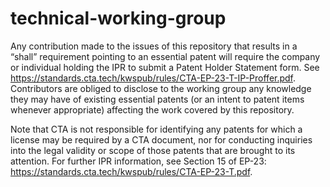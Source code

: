 # technical-working-group
Any contribution made to the issues of this repository that results in a “shall” requirement pointing to an essential patent will require the company or individual holding the IPR to submit a Patent Holder Statement form. See https://standards.cta.tech/kwspub/rules/CTA-EP-23-T-IP-Proffer.pdf. Contributors are obliged to disclose to the working group any knowledge they may have of existing essential patents (or an intent to patent items whenever appropriate) affecting the work covered by this repository.

Note that CTA is not responsible for identifying any patents for which a license may be required by a CTA document, nor for conducting inquiries into the legal validity or scope of those patents that are brought to its attention. For further IPR information, see Section 15 of EP-23: https://standards.cta.tech/kwspub/rules/CTA-EP-23-T.pdf.
